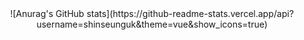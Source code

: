 <center>![Anurag's GitHub stats](https://github-readme-stats.vercel.app/api?username=shinseunguk&theme=vue&show_icons=true)</center>
